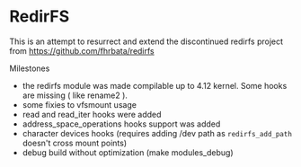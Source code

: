 # RedirFS
This is an attempt to resurrect and extend the discontinued redirfs project from https://github.com/fhrbata/redirfs

Milestones
 - the redirfs module was made compilable up to 4.12 kernel. Some hooks are missing ( like rename2 ).
 - some fixies to vfsmount usage
 - read and read_iter hooks were added
 - address_space_operations hooks support was added
 - character devices hooks (requires adding /dev path as ```redirfs_add_path``` doesn't cross mount points)
 - debug build without optimization (make modules_debug)
